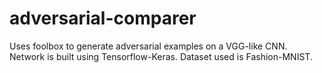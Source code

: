 # adversarial-comparer

Uses foolbox to generate adversarial examples on a VGG-like CNN. Network is built using Tensorflow-Keras. Dataset used is Fashion-MNIST.
